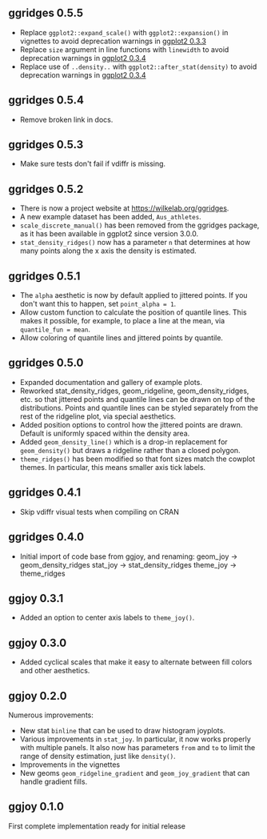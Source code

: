 ggridges 0.5.5
----------------------------------------------------------------
- Replace `ggplot2::expand_scale()` with `ggplot2::expansion()` in vignettes to avoid deprecation warnings in [ggplot2 0.3.3](https://ggplot2.tidyverse.org/news/index.html#minor-improvements-and-bug-fixes-3-3-0)
- Replace `size` argument in line functions with `linewidth` to avoid deprecation warnings in [ggplot2 0.3.4](https://ggplot2.tidyverse.org/news/index.html#breaking-changes-3-4-0)
- Replace use of `..density..` with `ggplot2::after_stat(density)` to avoid deprecation warnings in [ggplot2 0.3.4](https://ggplot2.tidyverse.org/news/index.html#breaking-changes-3-4-0)

ggridges 0.5.4
----------------------------------------------------------------
- Remove broken link in docs.

ggridges 0.5.3
----------------------------------------------------------------
- Make sure tests don't fail if vdiffr is missing.

ggridges 0.5.2
----------------------------------------------------------------
- There is now a project website at https://wilkelab.org/ggridges.
- A new example dataset has been added, `Aus_athletes`.
- `scale_discrete_manual()` has been removed from the ggridges package,
  as it has been available in ggplot2 since version 3.0.0.
- `stat_density_ridges()` now has a parameter `n` that determines at how many
  points along the x axis the density is estimated.

ggridges 0.5.1
----------------------------------------------------------------
- The `alpha` aesthetic is now by default applied to jittered points. If you don't
  want this to happen, set `point_alpha = 1`.
- Allow custom function to calculate the position of quantile lines. This makes
  it possible, for example, to place a line at the mean, via `quantile_fun = mean`.
- Allow coloring of quantile lines and jittered points by quantile.

ggridges 0.5.0
----------------------------------------------------------------
- Expanded documentation and gallery of example plots.
- Reworked stat_density_ridges, geom_ridgeline, geom_density_ridges,
  etc. so that jittered points and quantile lines can be drawn
  on top of the distributions. Points and quantile lines can be
  styled separately from the rest of the ridgeline plot, via
  special aesthetics.
- Added position options to control how the jittered points are drawn.
  Default is uniformly spaced within the density area.
- Added `geom_density_line()` which is a drop-in replacement for
  `geom_density()` but draws a ridgeline rather than a closed
  polygon.
- `theme_ridges()` has been modified so that font sizes match the cowplot
  themes. In particular, this means smaller axis tick labels.

ggridges 0.4.1
----------------------------------------------------------------
- Skip vdiffr visual tests when compiling on CRAN

ggridges 0.4.0
----------------------------------------------------------------
- Initial import of code base from ggjoy, and renaming:
  geom_joy -> geom_density_ridges
  stat_joy -> stat_density_ridges
  theme_joy -> theme_ridges

ggjoy 0.3.1
----------------------------------------------------------------
- Added an option to center axis labels to `theme_joy()`.

ggjoy 0.3.0
----------------------------------------------------------------
- Added cyclical scales that make it easy to alternate between fill colors
  and other aesthetics.

ggjoy 0.2.0
----------------------------------------------------------------
Numerous improvements:
- New stat `binline` that can be used to draw histogram joyplots.
- Various improvements in `stat_joy`. In particular, it now works properly
  with multiple panels. It also now has parameters `from` and `to` to limit the
  range of density estimation, just like `density()`.
- Improvements in the vignettes
- New geoms `geom_ridgeline_gradient` and `geom_joy_gradient` that can handle gradient fills.

ggjoy 0.1.0
----------------------------------------------------------------
First complete implementation ready for initial release
